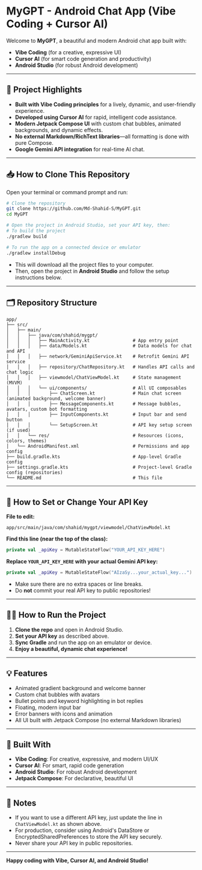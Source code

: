 # MyGPT - Android Chat App (Vibe Coding + Cursor AI)

Welcome to **MyGPT**, a beautiful and modern Android chat app built with:
- **Vibe Coding** (for a creative, expressive UI)
- **Cursor AI** (for smart code generation and productivity)
- **Android Studio** (for robust Android development)

---

## 🚀 **Project Highlights**
- **Built with Vibe Coding principles** for a lively, dynamic, and user-friendly experience.
- **Developed using Cursor AI** for rapid, intelligent code assistance.
- **Modern Jetpack Compose UI** with custom chat bubbles, animated backgrounds, and dynamic effects.
- **No external Markdown/RichText libraries**—all formatting is done with pure Compose.
- **Google Gemini API integration** for real-time AI chat.

---

## 📥 **How to Clone This Repository**

Open your terminal or command prompt and run:

```bash
# Clone the repository
git clone https://github.com/Md-Shahid-S/MyGPT.git
cd MyGPT

# Open the project in Android Studio, set your API key, then:
# To build the project
./gradlew build

# To run the app on a connected device or emulator
./gradlew installDebug
```

- This will download all the project files to your computer.
- Then, open the project in **Android Studio** and follow the setup instructions below.

---

## 🗂️ **Repository Structure**

```
app/
├── src/
│   ├── main/
│   │   ├── java/com/shahid/mygpt/
│   │   │   ├── MainActivity.kt                # App entry point
│   │   │   ├── data/Models.kt                 # Data models for chat and API
│   │   │   ├── network/GeminiApiService.kt    # Retrofit Gemini API service
│   │   │   ├── repository/ChatRepository.kt   # Handles API calls and chat logic
│   │   │   ├── viewmodel/ChatViewModel.kt     # State management (MVVM)
│   │   │   └── ui/components/                 # All UI composables
│   │   │       ├── ChatScreen.kt              # Main chat screen (animated background, welcome banner)
│   │   │       ├── MessageComponents.kt       # Message bubbles, avatars, custom bot formatting
│   │   │       ├── InputComponents.kt         # Input bar and send button
│   │   │       └── SetupScreen.kt             # API key setup screen (if used)
│   │   └── res/                               # Resources (icons, colors, themes)
│   └── AndroidManifest.xml                    # Permissions and app config
├── build.gradle.kts                           # App-level Gradle config
├── settings.gradle.kts                        # Project-level Gradle config (repositories)
└── README.md                                  # This file
```

---

## 🔑 **How to Set or Change Your API Key**

**File to edit:**
```
app/src/main/java/com/shahid/mygpt/viewmodel/ChatViewModel.kt
```

**Find this line (near the top of the class):**
```kotlin
private val _apiKey = MutableStateFlow("YOUR_API_KEY_HERE")
```

**Replace `YOUR_API_KEY_HERE` with your actual Gemini API key:**
```kotlin
private val _apiKey = MutableStateFlow("AIzaSy...your_actual_key...")
```

- Make sure there are no extra spaces or line breaks.
- Do **not** commit your real API key to public repositories!

---

## 🧑‍💻 **How to Run the Project**
1. **Clone the repo** and open in Android Studio.
2. **Set your API key** as described above.
3. **Sync Gradle** and run the app on an emulator or device.
4. **Enjoy a beautiful, dynamic chat experience!**

---

## 💡 **Features**
- Animated gradient background and welcome banner
- Custom chat bubbles with avatars
- Bullet points and keyword highlighting in bot replies
- Floating, modern input bar
- Error banners with icons and animation
- All UI built with Jetpack Compose (no external Markdown libraries)

---

## 🤖 **Built With**
- **Vibe Coding**: For creative, expressive, and modern UI/UX
- **Cursor AI**: For smart, rapid code generation
- **Android Studio**: For robust Android development
- **Jetpack Compose**: For declarative, beautiful UI

---

## 📢 **Notes**
- If you want to use a different API key, just update the line in `ChatViewModel.kt` as shown above.
- For production, consider using Android's DataStore or EncryptedSharedPreferences to store the API key securely.
- Never share your API key in public repositories.

---

**Happy coding with Vibe, Cursor AI, and Android Studio!** 